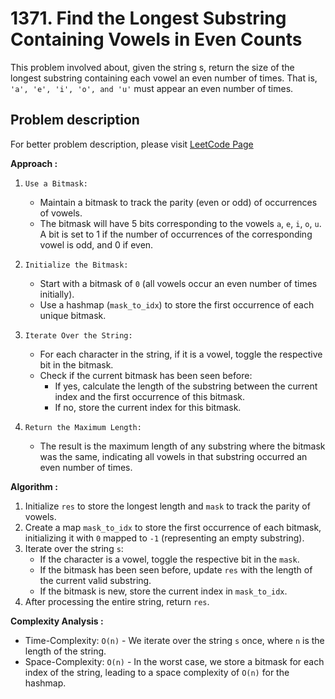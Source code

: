 # 1371. Find the Longest Substring Containing Vowels in Even Counts

This problem involved about, given the string s, return the size of the longest substring containing each vowel an even number of times. That is, `'a', 'e', 'i', 'o', and 'u'` must appear an even number of times.

## Problem description

For better problem description, please visit [LeetCode Page](https://leetcode.com/problems/find-the-longest-substring-containing-vowels-in-even-counts/description/)

**Approach :**<br/>

1. `Use a Bitmask:`

    - Maintain a bitmask to track the parity (even or odd) of occurrences of vowels.
    - The bitmask will have 5 bits corresponding to the vowels `a`, `e`, `i`, `o`, `u`. A bit is set to 1 if the number of occurrences of the corresponding vowel is odd, and 0 if even.

2. `Initialize the Bitmask:`

    - Start with a bitmask of `0` (all vowels occur an even number of times initially).
    - Use a hashmap (`mask_to_idx`) to store the first occurrence of each unique bitmask.

3. `Iterate Over the String:`

    - For each character in the string, if it is a vowel, toggle the respective bit in the bitmask.
    - Check if the current bitmask has been seen before:
        - If yes, calculate the length of the substring between the current index and the first occurrence of this bitmask.
        - If no, store the current index for this bitmask.

4. `Return the Maximum Length:`
    - The result is the maximum length of any substring where the bitmask was the same, indicating all vowels in that substring occurred an even number of times.

**Algorithm :**<br/>

1. Initialize `res` to store the longest length and `mask` to track the parity of vowels.
2. Create a map `mask_to_idx` to store the first occurrence of each bitmask, initializing it with `0` mapped to `-1` (representing an empty substring).
3. Iterate over the string `s`:
    - If the character is a vowel, toggle the respective bit in the `mask`.
    - If the bitmask has been seen before, update `res` with the length of the current valid substring.
    - If the bitmask is new, store the current index in `mask_to_idx`.
4. After processing the entire string, return `res`.

**Complexity Analysis :**<br/>

-   Time-Complexity: `O(n)` - We iterate over the string `s` once, where `n` is the length of the string.
-   Space-Complexity: `O(n)` - In the worst case, we store a bitmask for each index of the string, leading to a space complexity of `O(n)` for the hashmap.
